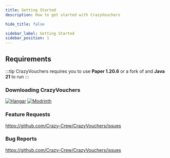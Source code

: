 ```yaml
---
title: Getting Started
description: How to get started with CrazyVouchers

hide_title: false

sidebar_label: Getting Started
sidebar_position: 1
---
```

## Requirements
:::tip
CrazyVouchers requires you to use **Paper 1.20.6** or a fork of and **Java 21** to run
:::

### Downloading CrazyVouchers
[![Hangar](https://raw.githubusercontent.com/intergrav/devins-badges/v3/assets/cozy-minimal/available/hangar_64h.png)](https://hangar.papermc.io/CrazyCrew/CrazyVouchers)
[![Modrinth](https://raw.githubusercontent.com/intergrav/devins-badges/v3/assets/cozy-minimal/available/modrinth_64h.png)](https://modrinth.com/plugin/crazyvouchers)

### Feature Requests
https://github.com/Crazy-Crew/CrazyVouchers/issues

### Bug Reports
https://github.com/Crazy-Crew/CrazyVouchers/issues